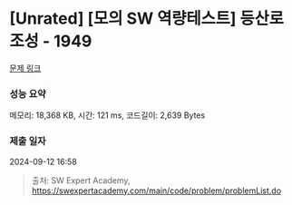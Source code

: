 # [Unrated] [모의 SW 역량테스트] 등산로 조성 - 1949 

[문제 링크](https://swexpertacademy.com/main/code/problem/problemDetail.do?contestProbId=AV5PoOKKAPIDFAUq) 

### 성능 요약

메모리: 18,368 KB, 시간: 121 ms, 코드길이: 2,639 Bytes

### 제출 일자

2024-09-12 16:58



> 출처: SW Expert Academy, https://swexpertacademy.com/main/code/problem/problemList.do